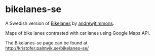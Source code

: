 # bikelanes-se
A Swedish version of [Bikelanes](https://github.com/andrewjtimmons/bikelanes) by [andrewjtimmons](https://github.com/andrewjtimmons).

Maps of bike lanes contrasted with car lanes using Google Maps API.

The Bikelanes-se page can be found at http://kristofer.palmvik.se/bikelanes-se/
